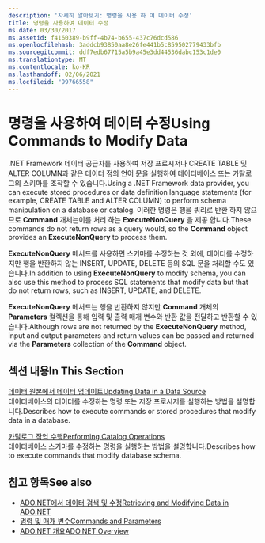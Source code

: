 ```yaml
---
description: '자세히 알아보기: 명령을 사용 하 여 데이터 수정'
title: 명령을 사용하여 데이터 수정
ms.date: 03/30/2017
ms.assetid: f4160389-b9ff-4b74-b655-437c76dcd586
ms.openlocfilehash: 3addcb93850aa8e26fe441b5c859502779433bfb
ms.sourcegitcommit: ddf7edb67715a5b9a45e3dd44536dabc153c1de0
ms.translationtype: MT
ms.contentlocale: ko-KR
ms.lasthandoff: 02/06/2021
ms.locfileid: "99766558"
---
```

# <a name="using-commands-to-modify-data"></a><span data-ttu-id="c948f-103">명령을 사용하여 데이터 수정</span><span class="sxs-lookup"><span data-stu-id="c948f-103">Using Commands to Modify Data</span></span>

<span data-ttu-id="c948f-104">.NET Framework 데이터 공급자를 사용하여 저장 프로시저나 CREATE TABLE 및 ALTER COLUMN과 같은 데이터 정의 언어 문을 실행하여 데이터베이스 또는 카탈로그의 스키마를 조작할 수 있습니다.</span><span class="sxs-lookup"><span data-stu-id="c948f-104">Using a .NET Framework data provider, you can execute stored procedures or data definition language statements (for example, CREATE TABLE and ALTER COLUMN) to perform schema manipulation on a database or catalog.</span></span> <span data-ttu-id="c948f-105">이러한 명령은 행을 쿼리로 반환 하지 않으므로 **Command** 개체는이를 처리 하는 **ExecuteNonQuery** 을 제공 합니다.</span><span class="sxs-lookup"><span data-stu-id="c948f-105">These commands do not return rows as a query would, so the **Command** object provides an **ExecuteNonQuery** to process them.</span></span>  
  
 <span data-ttu-id="c948f-106">**ExecuteNonQuery** 메서드를 사용하면 스키마를 수정하는 것 외에, 데이터를 수정하지만 행을 반환하지 않는 INSERT, UPDATE, DELETE 등의 SQL 문을 처리할 수도 있습니다.</span><span class="sxs-lookup"><span data-stu-id="c948f-106">In addition to using **ExecuteNonQuery** to modify schema, you can also use this method to process SQL statements that modify data but that do not return rows, such as INSERT, UPDATE, and DELETE.</span></span>  
  
 <span data-ttu-id="c948f-107">**ExecuteNonQuery** 메서드는 행을 반환하지 않지만 **Command** 개체의 **Parameters** 컬렉션을 통해 입력 및 출력 매개 변수와 반환 값을 전달하고 반환할 수 있습니다.</span><span class="sxs-lookup"><span data-stu-id="c948f-107">Although rows are not returned by the **ExecuteNonQuery** method, input and output parameters and return values can be passed and returned via the **Parameters** collection of the **Command** object.</span></span>  
  
## <a name="in-this-section"></a><span data-ttu-id="c948f-108">섹션 내용</span><span class="sxs-lookup"><span data-stu-id="c948f-108">In This Section</span></span>  

 [<span data-ttu-id="c948f-109">데이터 원본에서 데이터 업데이트</span><span class="sxs-lookup"><span data-stu-id="c948f-109">Updating Data in a Data Source</span></span>](updating-data-in-a-data-source.md)  
 <span data-ttu-id="c948f-110">데이터베이스의 데이터를 수정하는 명령 또는 저장 프로시저를 실행하는 방법을 설명합니다.</span><span class="sxs-lookup"><span data-stu-id="c948f-110">Describes how to execute commands or stored procedures that modify data in a database.</span></span>  
  
 [<span data-ttu-id="c948f-111">카탈로그 작업 수행</span><span class="sxs-lookup"><span data-stu-id="c948f-111">Performing Catalog Operations</span></span>](performing-catalog-operations.md)  
 <span data-ttu-id="c948f-112">데이터베이스 스키마를 수정하는 명령을 실행하는 방법을 설명합니다.</span><span class="sxs-lookup"><span data-stu-id="c948f-112">Describes how to execute commands that modify database schema.</span></span>  
  
## <a name="see-also"></a><span data-ttu-id="c948f-113">참고 항목</span><span class="sxs-lookup"><span data-stu-id="c948f-113">See also</span></span>

- [<span data-ttu-id="c948f-114">ADO.NET에서 데이터 검색 및 수정</span><span class="sxs-lookup"><span data-stu-id="c948f-114">Retrieving and Modifying Data in ADO.NET</span></span>](retrieving-and-modifying-data.md)
- [<span data-ttu-id="c948f-115">명령 및 매개 변수</span><span class="sxs-lookup"><span data-stu-id="c948f-115">Commands and Parameters</span></span>](commands-and-parameters.md)
- [<span data-ttu-id="c948f-116">ADO.NET 개요</span><span class="sxs-lookup"><span data-stu-id="c948f-116">ADO.NET Overview</span></span>](ado-net-overview.md)
